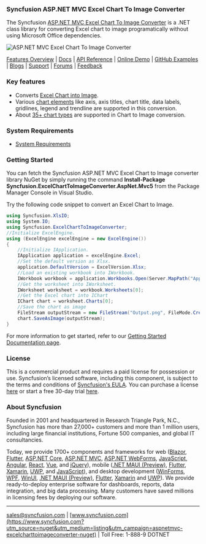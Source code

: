### Syncfusion ASP.NET MVC Excel Chart To Image Converter
The Syncfusion [ASP.NET MVC Excel Chart To Image Converter](https://www.syncfusion.com/excel-framework/net/excel-to-pdf-conversion?utm_source=nuget&utm_medium=listing&utm_campaign=aspnetmvc-excelcharttoimageconverter-nuget) is a .NET class library for converting Excel chart to image programatically without using Microsoft Office dependencies.

![ASP.NET MVC Excel Chart To Image Converter](https://cdn.syncfusion.com/nuget-readme/fileformats/net-excel-to-pdf.png)

[Features Overview](https://www.syncfusion.com/excel-framework/net/excel-to-pdf-conversion?utm_source=nuget&utm_medium=listing&utm_campaign=aspnetmvc-excelcharttoimageconverter-nuget) | [Docs](https://help.syncfusion.com/file-formats/xlsio/chart-to-image-conversion?utm_source=nuget&utm_medium=listing&utm_campaign=aspnetmvc-excelcharttoimageconverter-nuget) | [API Reference](https://help.syncfusion.com/cr/file-formats/Syncfusion.ExcelChartToImageConverter.html?utm_source=nuget&utm_medium=listing&utm_campaign=aspnetmvc-excelcharttoimageconverter-nuget) | [Online Demo](https://ej2.syncfusion.com/aspnetmvc/XlsIO/ExcelToPDF#/bootstrap5?utm_source=nuget&utm_medium=listing&utm_campaign=aspnetmvc-excelcharttoimageconverter-nuget) | [GitHub Examples](https://github.com/SyncfusionExamples/XlsIO-Examples/tree/master/Chart%20to%20Image?utm_source=nuget&utm_medium=listing&utm_campaign=aspnetmvc-excelcharttoimageconverter-nuget) | [Blogs](https://www.syncfusion.com/blogs/?utm_source=nuget&utm_medium=listing&utm_campaign=aspnetmvc-excelcharttoimageconverter-nuget&s=excel) | [Support](https://support.syncfusion.com/create?utm_source=nuget&utm_medium=listing&utm_campaign=aspnetmvc-excelcharttoimageconverter-nuget) | [Forums](https://www.syncfusion.com/forums?utm_source=nuget&utm_medium=listing&utm_campaign=aspnetmvc-excelcharttoimageconverter-nuget) | [Feedback](https://www.syncfusion.com/feedback/aspnet-mvc?utm_source=nuget&utm_medium=listing&utm_campaign=aspnetmvc-excelcharttoimageconverter-nuget)

### Key features
* Converts [Excel Chart into Image](https://help.syncfusion.com/file-formats/xlsio/chart-to-image-conversion?utm_source=nuget&utm_medium=listing&utm_campaign=aspnetmvc-excelcharttoimageconverter-nuget).
* Various [chart elements](https://help.syncfusion.com/file-formats/xlsio/chart-to-image-conversion#supported-chart-elements?utm_source=nuget&utm_medium=listing&utm_campaign=aspnetmvc-excelcharttoimageconverter-nuget) like axis, axis titles, chart title, data labels, gridlines, legend and trendline are supported in this conversion.
* About [35+ chart types](https://help.syncfusion.com/file-formats/xlsio/chart-to-image-conversion#supported-chart-types?utm_source=nuget&utm_medium=listing&utm_campaign=aspnetmvc-excelcharttoimageconverter-nuget) are supported in Chart to Image conversion. 

### System Requirements

* [System Requirements](https://help.syncfusion.com/file-formats/installation-and-upgrade/system-requirements?utm_source=nuget&utm_medium=listing&utm_campaign=aspnetmvc-excelcharttoimageconverter-nuget)

### Getting Started

You can fetch the Syncfusion ASP.NET MVC Excel Chart to Image converter library NuGet by simply running the command **Install-Package Syncfusion.ExcelChartToImageConverter.AspNet.Mvc5** from the Package Manager Console in Visual Studio.

Try the following code snippet to convert an Excel Chart to Image.

```csharp
using Syncfusion.XlsIO;
using System.IO;
using Syncfusion.ExcelChartToImageConverter;
//Initialize ExcelEngine.
using (ExcelEngine excelEngine = new ExcelEngine())
{
    //Initialize IApplication.
    IApplication application = excelEngine.Excel;
    //Set the default version as Xlsx.
    application.DefaultVersion = ExcelVersion.Xlsx;
    //Load an existing workbook into IWorkbook.
    IWorkbook workbook = application.Workbooks.Open(Server.MapPath("App_Data/Sample.xlsx");
    //Get the worksheet into IWorksheet.
    IWorksheet worksheet = workbook.Worksheets[0];
    //Get the Excel chart into IChart
	IChart chart = worksheet.Charts[0];
    //Save the chart as image
    FileStream outputStream = new FileStream("Output.png", FileMode.Create, FileAccess.Write);
    chart.SaveAsImage(outputStream);
}
```
For more information to get started, refer to our [Getting Started Documentation page](https://help.syncfusion.com/file-formats/xlsio/getting-started-create-excel-file-csharp-vbnet?utm_source=nuget&utm_medium=listing&utm_campaign=aspnetmvc-excelcharttoimageconverter-nuget).

### License
This is a commercial product and requires a paid license for possession or use. Syncfusion’s licensed software, including this component, is subject to the terms and conditions of [Syncfusion's EULA](https://www.syncfusion.com/eula/es/?utm_source=nuget&utm_medium=listing&utm_campaign=aspnetmvc-excelcharttoimageconverter-nuget). You can purchase a license [here]( https://www.syncfusion.com/sales/products?utm_source=nuget&utm_medium=listing&utm_campaign=aspnetmvc-excelcharttoimageconverter-nuget) or start a free 30-day trial [here](https://www.syncfusion.com/account/manage-trials/start-trials?utm_source=nuget&utm_medium=listing&utm_campaign=aspnetmvc-excelcharttoimageconverter-nuget).

### About Syncfusion
Founded in 2001 and headquartered in Research Triangle Park, N.C., Syncfusion has more than 27,000+ customers and more than 1 million users, including large financial institutions, Fortune 500 companies, and global IT consultancies.

Today, we provide 1700+ components and frameworks for web ([Blazor](https://www.syncfusion.com/blazor-components?utm_source=nuget&utm_medium=listing&utm_campaign=aspnetmvc-excelcharttoimageconverter-nuget), [Flutter](https://www.syncfusion.com/flutter-widgets?utm_source=nuget&utm_medium=listing&utm_campaign=aspnetmvc-excelcharttoimageconverter-nuget), [ASP.NET Core](https://www.syncfusion.com/aspnet-core-ui-controls?utm_source=nuget&utm_medium=listing&utm_campaign=aspnetmvc-excelcharttoimageconverter-nuget), [ASP.NET MVC](https://www.syncfusion.com/aspnet-mvc-ui-controls?utm_source=nuget&utm_medium=listing&utm_campaign=aspnetmvc-excelcharttoimageconverter-nuget), [ASP.NET WebForms](https://www.syncfusion.com/jquery/aspnet-webforms-ui-controls?utm_source=nuget&utm_medium=listing&utm_campaign=aspnetmvc-excelcharttoimageconverter-nuget), [JavaScript](https://www.syncfusion.com/javascript-ui-controls?utm_source=nuget&utm_medium=listing&utm_campaign=aspnetmvc-excelcharttoimageconverter-nuget), [Angular](https://www.syncfusion.com/angular-ui-components?utm_source=nuget&utm_medium=listing&utm_campaign=aspnetmvc-excelcharttoimageconverter-nuget), [React](https://www.syncfusion.com/react-ui-components?utm_source=nuget&utm_medium=listing&utm_campaign=aspnetmvc-excelcharttoimageconverter-nuget), [Vue](https://www.syncfusion.com/vue-ui-components?utm_source=nuget&utm_medium=listing&utm_campaign=aspnetmvc-excelcharttoimageconverter-nuget), and [jQuery](https://www.syncfusion.com/jquery-ui-widgets?utm_source=nuget&utm_medium=listing&utm_campaign=aspnetmvc-excelcharttoimageconverter-nuget)), mobile ([.NET MAUI (Preview)](https://www.syncfusion.com/maui-controls?utm_source=nuget&utm_medium=listing&utm_campaign=aspnetmvc-excelcharttoimageconverter-nuget), [Flutter](https://www.syncfusion.com/flutter-widgets?utm_source=nuget&utm_medium=listing&utm_campaign=aspnetmvc-excelcharttoimageconverter-nuget), [Xamarin](https://www.syncfusion.com/xamarin-ui-controls?utm_source=nuget&utm_medium=listing&utm_campaign=aspnetmvc-excelcharttoimageconverter-nuget), [UWP](https://www.syncfusion.com/uwp-ui-controls?utm_source=nuget&utm_medium=listing&utm_campaign=aspnetmvc-excelcharttoimageconverter-nuget), and [JavaScript](https://www.syncfusion.com/javascript-ui-controls?utm_source=nuget&utm_medium=listing&utm_campaign=aspnetmvc-excelcharttoimageconverter-nuget)), and desktop development ([WinForms](https://www.syncfusion.com/winforms-ui-controls?utm_source=nuget&utm_medium=listing&utm_campaign=aspnetmvc-excelcharttoimageconverter-nuget), [WPF](https://www.syncfusion.com/wpf-ui-controls?utm_source=nuget&utm_medium=listing&utm_campaign=aspnetmvc-excelcharttoimageconverter-nuget), [WinUI](https://www.syncfusion.com/winui-controls?utm_source=nuget&utm_medium=listing&utm_campaign=aspnetmvc-excelcharttoimageconverter-nuget), [.NET MAUI (Preview)](https://www.syncfusion.com/maui-controls?utm_source=nuget&utm_medium=listing&utm_campaign=aspnetmvc-excelcharttoimageconverter-nuget), [Flutter](https://www.syncfusion.com/flutter-widgets?utm_source=nuget&utm_medium=listing&utm_campaign=aspnetmvc-excelcharttoimageconverter-nuget), [Xamarin](https://www.syncfusion.com/xamarin-ui-controls?utm_source=nuget&utm_medium=listing&utm_campaign=aspnetmvc-excelcharttoimageconverter-nuget) and [UWP](https://www.syncfusion.com/uwp-ui-controls?utm_source=nuget&utm_medium=listing&utm_campaign=aspnetmvc-excelcharttoimageconverter-nuget)). We provide ready-to-deploy enterprise software for dashboards, reports, data integration, and big data processing. Many customers have saved millions in licensing fees by deploying our software.
___
[sales@syncfusion.com](mailto:sales@syncfusion.com?utm_source=nuget&utm_medium=listing&utm_campaign=aspnetmvc-excelcharttoimageconverter-nuget) | [www.syncfusion.com](https://www.syncfusion.com?utm_source=nuget&utm_medium=listing&utm_campaign=aspnetmvc-excelcharttoimageconverter-nuget) | Toll Free: 1-888-9 DOTNET
